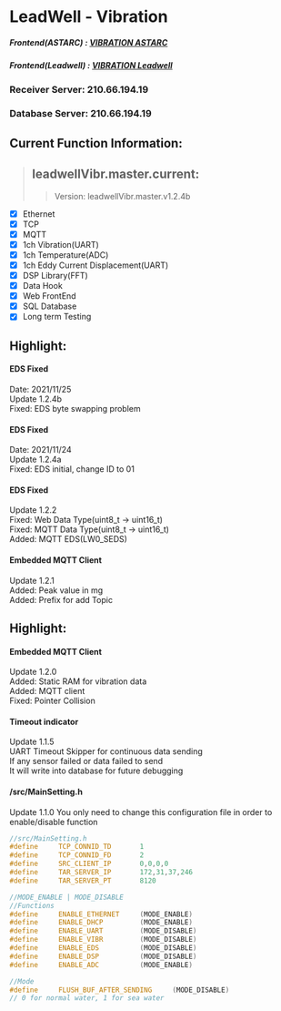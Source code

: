 # LeadWell - Vibration  
##### Frontend(ASTARC) :  [VIBRATION ASTARC](http://vibr.astarc.tk/)  
##### Frontend(Leadwell) :  [VIBRATION Leadwell](http://210.66.194.19)  
### Receiver Server: 210.66.194.19  
### Database Server: 210.66.194.19  

## Current Function Information:  
> ## leadwellVibr.master.current:  
>> Version: leadwellVibr.master.v1.2.4b  
- [x] Ethernet  
- [x] TCP  
- [x] MQTT  
- [x] 1ch Vibration(UART)  
- [x] 1ch Temperature(ADC)  
- [x] 1ch Eddy Current Displacement(UART)  
- [x] DSP Library(FFT)  
- [x] Data Hook  
- [x] Web FrontEnd  
- [x] SQL Database  
- [x] Long term Testing  

## Highlight: 
#### EDS Fixed    
Date: 2021/11/25  
Update 1.2.4b  
Fixed: EDS byte swapping problem  

#### EDS Fixed    
Date: 2021/11/24  
Update 1.2.4a  
Fixed: EDS initial, change ID to 01  

#### EDS Fixed    
Update 1.2.2  
Fixed: Web Data Type(uint8_t -> uint16_t)  
Fixed: MQTT Data Type(uint8_t -> uint16_t)  
Added: MQTT EDS(LW0_SEDS)  

#### Embedded MQTT Client    
Update 1.2.1  
Added: Peak value in mg  
Added: Prefix for add Topic  

## Highlight: 
#### Embedded MQTT Client    
Update 1.2.0  
Added: Static RAM for vibration data  
Added: MQTT client  
Fixed: Pointer Collision  

#### Timeout indicator  
Update 1.1.5  
UART Timeout Skipper for continuous data sending  
If any sensor failed or data failed to send  
It will write into database for future debugging  

#### /src/MainSetting.h  
Update 1.1.0
You only need to change this configuration file in order to enable/disable function  
```cpp  
//src/MainSetting.h
#define		TCP_CONNID_TD		1
#define		TCP_CONNID_FD		2
#define		SRC_CLIENT_IP		0,0,0,0	
#define		TAR_SERVER_IP		172,31,37,246
#define		TAR_SERVER_PT		8120

//MODE_ENABLE | MODE_DISABLE
//Functions
#define		ENABLE_ETHERNET		(MODE_ENABLE)
#define		ENABLE_DHCP			(MODE_ENABLE)
#define		ENABLE_UART			(MODE_DISABLE)
#define		ENABLE_VIBR			(MODE_DISABLE)
#define		ENABLE_EDS			(MODE_DISABLE)
#define		ENABLE_DSP			(MODE_DISABLE)
#define		ENABLE_ADC			(MODE_ENABLE)

//Mode
#define		FLUSH_BUF_AFTER_SENDING		(MODE_DISABLE)
// 0 for normal water, 1 for sea water
``` 